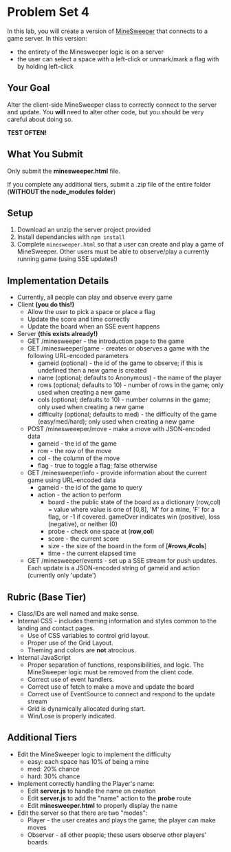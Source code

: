 # Problem Set 4

In this lab, you will create a version of [MineSweeper](https://minesweeperonline.com) that connects to a game server.  In this version:

* the entirety of the Minesweeper logic is on a server
* the user can select a space with a left-click or unmark/mark a flag with by holding left-click

## Your Goal

Alter the client-side MineSweeper class to correctly connect to the server and update. You **will** need to alter other code, but you should be very careful about doing so. 

**TEST OFTEN!**

## What You Submit
Only submit the __minesweeper.html__ file. 

If you complete any additional tiers, submit a .zip file of the entire folder (**WITHOUT the __node_modules__ folder**)

## Setup
1. Download an unzip the server project provided
2. Install dependancies with `npm install`
3. Complete `minesweeper.html` so that a user can create and play a game of MineSweeper.  Other users must be able to observe/play a currently running game (using SSE updates!)

## Implementation Details
* Currently, all people can play and observe every game
* Client **(you do this!)**
  * Allow the user to pick a space or place a flag
  * Update the score and time correctly
  * Update the board when an SSE event happens
* Server **(this exists already!)**
  * GET /minesweeper - the introduction page to the game
  * GET /minesweeper/game - creates or observes a game with the following URL-encoded parameters
    * gameid (optional) - the id of the game to observe; if this is undefined then a new game is created
    * name (optional; defaults to Anonymous) - the name of the player
    * rows (optional; defaults to 10) - number of rows in the game; only used when creating a new game
    * cols (optional; defaults to 10) - number columns in the game; only used when creating a new game
    * difficulty (optional; defaults to med) - the difficulty of the game (easy/med/hard); only used when creating a new game
  * POST /minesweeeper/move - make a move with JSON-encoded data
    * gameid - the id of the game
    * row - the row of the move
    * col - the column of the move
    * flag - true to toggle a flag; false otherwise
  * GET /minesweeper/info - provide information about the current game using URL-encoded data
    * gameid - the id of the game to query
    * action - the action to perform
      * board - the public state of the board as a dictionary (row,col) = value where value is one of [0,8], 'M' for a mine, 'F' for a flag, or -1 if covered.  gameOver indicates win (positive), loss (negative), or neither (0)
      * probe - check one space at (__row__,__col__)      
      * score - the current score
      * size - the size of the board in the form of [__#rows__,__#cols__]
      * time - the current elapsed time
  * GET /minesweeper/events - set up a SSE stream for push updates.  Each update is a JSON-encoded string of gameid and action (currently only 'update')

## Rubric (Base Tier)
* Class/IDs are well named and make sense.
* Internal CSS - includes theming information and styles common to the landing and contact pages.
    * Use of CSS variables to control grid layout.
    * Proper use of the Grid Layout.
    * Theming and colors are **not** atrocious.
* Internal JavaScript
    * Proper separation of functions, responsibilities, and logic.  The MineSweeper logic must be removed from the client code.
    * Correct use of event handlers.
    * Correct use of fetch to make a move and update the board
    * Correct use of EventSource to connect and respond to the update stream
    * Grid is dynamically allocated during start.
    * Win/Lose is properly indicated.

## Additional Tiers
* Edit the MineSweeper logic to implement the difficulty
  * easy: each space has 10% of being a mine
  * med: 20% chance
  * hard: 30% chance
* Implement correctly handling the Player's name:
  * Edit __server.js__ to handle the name on creation
  * Edit __server.js__ to add the "name" action to the __probe__ route
  * Edit __minesweeper.html__ to properly display the name
* Edit the server so that there are two "modes":
  * Player - the user creates and plays the game; the player can make moves
  * Observer - all other people; these users observe other players' boards